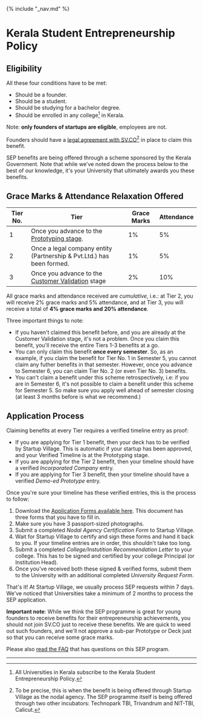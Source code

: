 {% include "_nav.md" %}

# Kerala Student Entrepreneurship Policy

## Eligibility

All these four conditions have to be met:
  
* Should be a founder.
* Should be a student.
* Should be studying for a bachelor degree. 
* Should be enrolled in any college[^1] in Kerala.
  
Note: **only founders of startups are eligible**, employees are not.

Founders should have a [legal agreement with SV.CO](2-legal-agreement.md)[^2] in place to claim this benefit.

SEP benefits are being offered through a scheme sponsored by the Kerala Government. Note that while we've noted down the process below to the best of our knowledge, it's your University that ultimately awards you these benefits.

## Grace Marks & Attendance Relaxation Offered

| Tier No. | Tier | Grace Marks | Attendance |
|-----------|------|--------------|------------|
| 1 | Once you advance to the [Prototyping stage](stages/5.2-prototyping.md). | 1% | 5% |
| 2 | Once a legal company entity (Partnership & Pvt.Ltd.) has been formed. | 1% | 5% |
| 3 | Once you advance to the [Customer Validation](stages/5.3-customer-validation.md) stage | 2% | 10% | 

All grace marks and attendance received are *cumulative*, i.e.: at Tier 2, you will receive 2% grace marks and 5% attendance, and at Tier 3, you will receive a total of **4% grace marks and 20% attendance**. 

Three important things to note: 

* If you haven't claimed this benefit before, and you are already at the Customer Validation stage, it's not a problem. Once you claim this benefit, you'll receive the entire Tiers 1-3 benefits at a go.
* You can only claim this benefit **once every semester**. So, as an example, if you claim the benefit for Tier No. 1 in Semester 5, you cannot claim any futher benefits in that semester. However, once you advance to Semester 6, you can claim Tier No. 2 (or even Tier No. 3) benefits.
* You can't claim a benefit under this scheme retrospectively, i.e: if you are in Semester 6, it's not possible to claim a benefit under this scheme for Semester 5. So make sure you apply well ahead of semester closing (at least 3 months before is what we recommend.)

## Application Process

Claiming benefits at every Tier requires a verified timeline entry as proof:

* If you are applying for Tier 1 benefit, then your deck has to be verified by Startup Village. This is automatic if your startup has been approved, and your Verified Timeline is at the Prototyping stage.
* If you are applying for the Tier 2 benefit, then your timeline should have a verified *Incorporated Company* entry.
* If you are applying for Tier 3 benefit, then your timeline should have a verified *Demo-ed Prototype* entry.

Once you're sure your timeline has these verified entries, this is the process to follow:

1. Download the [Application Forms available here](http://www.slideshare.net/svlabs/student-entrepreneurship-policy-application-forms). This document has three forms that you have to fill in.
2. Make sure you have 3 passport-sized photographs.
3. Submit a completed *Nodal Agency Certification Form* to Startup Village.
4. Wait for Startup Village to certify and sign these forms and hand it back to you. If your timeline entries are in order, this shouldn't take too long.
5. Submit a completed *College/Instutition Recommendation Letter* to your college. This has to be signed and certified by your college Principal (or Institution Head).
6. Once you've received both these signed & verified forms, submit them to the University with an additional completed *University Request Form*.

That's it! At Startup Village, we usually process SEP requests within 7 days. We've noticed that Universities take a minimum of 2 months to process the SEP application.

**Important note**: While we think the SEP programme is great for young founders to receive benefits for their entrepreneurship achievements, you should not join SV.CO just to receive these benefits. We are quick to weed out such founders, and we'll not approve a sub-par Prototype or Deck just so that you can receive some grace marks.

Please also [read the FAQ](9-faq.md) that has questions on this SEP program.

---
[^1]: All Universities in Kerala subscribe to the Kerala Student Entrepreneurship Policy.
[^2]: To be precise, this is when the benefit is being offered through Startup Village as the nodal agency. The SEP programme itself is being offered through two other incubators: Technopark TBI, Trivandrum and NIT-TBI, Calicut.